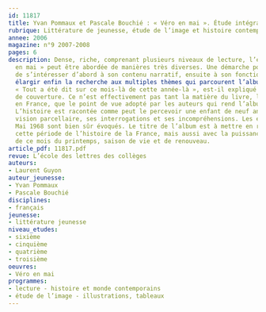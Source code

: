 ```yaml
---
id: 11817
title: Yvan Pommaux et Pascale Bouchié : « Véro en mai ». Étude intégrale 
rubrique: Littérature de jeunesse, étude de l’image et histoire contemporaine [6e-3e]
annee: 2006
magazine: n°9 2007-2008
pages: 6
description: Dense, riche, comprenant plusieurs niveaux de lecture, l’étude de « Véro
  en mai » peut être abordée de manières très diverses. Une démarche possible est
  de s’intéresser d’abord à son contenu narratif, ensuite à son fonctionnement, pour
  élargir enfin la recherche aux multiples thèmes qui parcourent l’album. Mai 68 :
  « Tout a été dit sur ce mois-là de cette année-là », est-il expliqué en quatrième
  de couverture. Ce n’est effectivement pas tant la matière du livre, l’année 1968
  en France, que le point de vue adopté par les auteurs qui rend l’album original.
  L’histoire est racontée comme peut le percevoir une enfant de neuf ans, avec sa
  vision parcellaire, ses interrogations et ses incompréhensions. Les événements de
  Mai 1968 sont bien sûr évoqués. Le titre de l’album est à mettre en relation avec
  cette période de l’histoire de la France, mais aussi avec la puissance symbolique
  de ce mois du printemps, saison de vie et de renouveau.
article_pdf: 11817.pdf
revue: L’école des lettres des collèges
auteurs:
- Laurent Guyon
auteur_jeunesse:
- Yvan Pommaux
- Pascale Bouchié
disciplines:
- français
jeunesse:
- littérature jeunesse
niveau_etudes:
- sixième
- cinquième
- quatrième
- troisième
oeuvres:
- Véro en mai
programmes:
- lecture - histoire et monde contemporains
- étude de l’image - illustrations, tableaux
---
```

